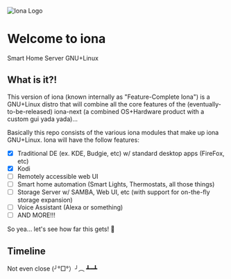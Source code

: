 ![Iona Logo](https://i.imgur.com/ddhX6vp.png)
# Welcome to iona
Smart Home Server GNU+Linux
## What is it?!
This version of iona (known internally as "Feature-Complete Iona") is a GNU+Linux distro that will combine all the core features of the (eventually-to-be-released) iona-next (a combined OS+Hardware product with a custom gui yada yada)...

Basically this repo consists of the various iona modules that make up iona GNU+Linux. Iona will have the follow features:
- [x] Traditional DE (ex. KDE, Budgie, etc) w/ standard desktop apps (FireFox, etc)
- [x] Kodi
- [ ] Remotely accessible web UI
- [ ] Smart home automation (Smart Lights, Thermostats, all those things)
- [ ] Storage Server w/ SAMBA, Web UI, etc (with support for on-the-fly storage expansion)
- [ ] Voice Assistant (Alexa or something)
- [ ] AND MORE!!!

So yea... let's see how far this gets! :tada:

## Timeline
Not even close (╯°□°）╯︵ ┻━┻
